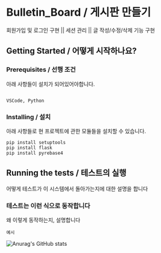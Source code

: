 # Bulletin_Board / 게시판 만들기

회원가입 및 로그인 구현 || 세션 관리 || 글 작성/수정/삭제 기능 구현

## Getting Started / 어떻게 시작하나요?

### Prerequisites / 선행 조건

아래 사항들이 설치가 되어있어야합니다.

```

VSCode, Python

```

### Installing / 설치

아래 사항들로 현 프로젝트에 관한 모듈들을 설치할 수 있습니다.

```
pip install setuptools
pip install flask
pip install pyrebase4

```

## Running the tests / 테스트의 실행

어떻게 테스트가 이 시스템에서 돌아가는지에 대한 설명을 합니다

### 테스트는 이런 식으로 동작합니다

왜 이렇게 동작하는지, 설명합니다

```
예시
```

![Anurag's GitHub stats](https://github-readme-stats.vercel.app/api?username=silizard&show_icons=true&theme=radical)
